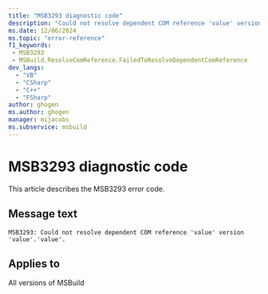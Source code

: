 ```yaml
---
title: "MSB3293 diagnostic code"
description: "Could not resolve dependent COM reference 'value' version 'value'.'value'."
ms.date: 12/06/2024
ms.topic: "error-reference"
f1_keywords:
 - MSB3293
 - MSBuild.ResolveComReference.FailedToResolveDependentComReference
dev_langs:
  - "VB"
  - "CSharp"
  - "C++"
  - "FSharp"
author: ghogen
ms.author: ghogen
manager: mijacobs
ms.subservice: msbuild
---
```


# MSB3293 diagnostic code

<!-- :::ErrorDefinitionDescription::: -->
<!-- :::editable-content name="introDescription"::: -->
This article describes the MSB3293 error code.
<!-- :::editable-content-end::: -->

## Message text

`MSB3293: Could not resolve dependent COM reference 'value' version 'value'.'value'.`

<!-- :::editable-content name="postOutputDescription"::: -->
<!--
{StrBegin="MSB3293: "}
-->
<!-- :::editable-content-end::: -->
<!-- :::ErrorDefinitionDescription-end::: -->

## Applies to

All versions of MSBuild
